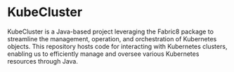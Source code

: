 # KubeCluster
KubeCluster is a Java-based project leveraging the Fabric8 package to streamline the management, operation, and orchestration of Kubernetes objects. This repository hosts code for interacting with Kubernetes clusters, enabling us to efficiently manage and oversee various Kubernetes resources through Java.
